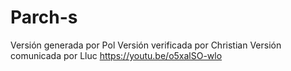 # Parch-s
Versión generada por Pol
Versión verificada por Christian
Versión comunicada por Lluc
https://youtu.be/o5xalSO-wlo
